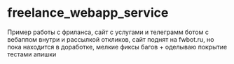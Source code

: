 # freelance_webapp_service
Пример работы с фриланса, сайт с услугами и телеграмм ботом с вебаппом внутри и рассылкой откликов, сайт поднят на fwbot.ru, но пока находится в доработке, мелкие фиксы багов + оделываю покрытие тестами апишки
